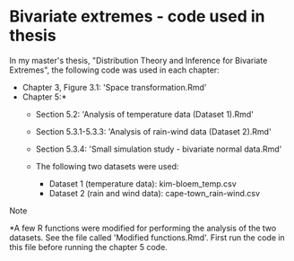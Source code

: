 # Bivariate extremes - code used in thesis
In my master's thesis, "Distribution Theory and Inference for Bivariate Extremes", the following code was used in each chapter:
- Chapter 3,  Figure 3.1: 'Space transformation.Rmd'
- Chapter 5:*
  - Section 5.2: 'Analysis of temperature data (Dataset 1).Rmd'
  - Section 5.3.1-5.3.3: 'Analysis of rain-wind data (Dataset 2).Rmd'
  - Section 5.3.4: 'Small simulation study - bivariate normal data.Rmd'

  - The following two datasets were used:
    - Dataset 1 (temperature data): kim-bloem_temp.csv
    - Dataset 2 (rain and wind data): cape-town_rain-wind.csv

>[!NOTE]
*A few R functions were modified for performing the analysis of the two datasets. See the file called 'Modified functions.Rmd'. First run the code in this file before running the chapter 5 code.
